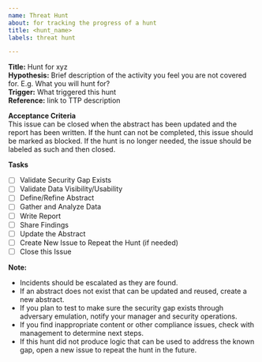 ```yaml
---
name: Threat Hunt
about: for tracking the progress of a hunt
title: <hunt_name>
labels: threat hunt

---
```


**Title:** Hunt for xyz  
**Hypothesis:** Brief description of the activity you feel you are not covered for. E.g. What you will hunt for?  
**Trigger:** What triggered this hunt  
**Reference:** link to TTP description  

**Acceptance Criteria**  
This issue can be closed when the abstract has been updated and the report has been written. If the hunt can not be completed, this issue should be marked as blocked. If the hunt is no longer needed, the issue should be labeled as such and then closed.

**Tasks**
- [ ] Validate Security Gap Exists
- [ ] Validate Data Visibility/Usability
- [ ] Define/Refine Abstract
- [ ] Gather and Analyze Data
- [ ] Write Report
- [ ] Share Findings
- [ ] Update the Abstract
- [ ] Create New Issue to Repeat the Hunt (if needed)
- [ ] Close this Issue

**Note:** 
- Incidents should be escalated as they are found.
- If an abstract does not exist that can be updated and reused, create a new abstract.
- If you plan to test to make sure the security gap exists through adversary emulation, notify your manager and security operations.
- If you find inappropriate content or other compliance issues, check with management to determine next steps.
- If this hunt did not produce logic that can be used to address the known gap, open a new issue to repeat the hunt in the future.
